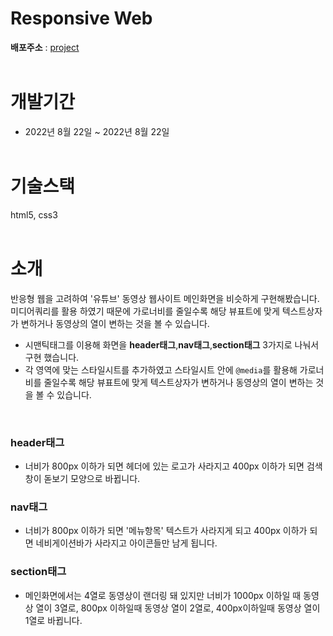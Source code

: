 # Responsive Web
<strong>배포주소</strong> : <a href="https://eloquent-biscotti-6d6799.netlify.app" title="웹사이트로 이동" target="_blank">project</a><br/><br/>

# 개발기간
- 2022년 8월 22일 ~ 2022년 8월 22일<br/><br/>

# 기술스택
html5, css3<br/><br/>

# 소개
반응형 웹을 고려하여 '유튜브' 동영상 웹사이트 메인화면을 비슷하게 구현해봤습니다.  
미디어쿼리를 활용 하였기 때문에 가로너비를 줄일수록 해당 뷰표트에 맞게 텍스트상자가 변하거나 동영상의 열이 변하는 것을 볼 수 있습니다.
<br/>

- 시맨틱태그를 이용해 화면을 **header태그**,**nav태그**,**section태그** 3가지로 나눠서 구현 했습니다.
- 각 영역에 맞는 스타일시트를 추가하였고 스타일시트 안에 `@media`를 활용해 가로너비를 줄일수록 해당 뷰표트에 맞게 텍스트상자가 변하거나 동영상의 열이 변하는 것을 볼 수 있습니다.
</br>

### header태그
- 너비가 800px 이하가 되면 헤더에 있는 로고가 사라지고 400px 이하가 되면 검색창이 돋보기 모양으로 바뀝니다.
### nav태그
- 너비가 800px 이하가 되면 '메뉴항목' 텍스트가 사라지게 되고 400px 이하가 되면 네비게이션바가 사라지고 아이콘들만 남게 됩니다.
### section태그
- 메인화면에서는 4열로 동영상이 랜더링 돼 있지만 너비가 1000px 이하일 때 동영상 열이 3열로, 800px 이하일때 동영상 열이 2열로, 400px이하일때 동영상 열이 1열로 바뀝니다.
  
  

  
  
